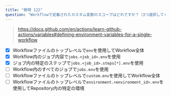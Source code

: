 ```yaml
---
title: "質問 122"
question: "Workflowで定義されたカスタム変数のスコープはどれですか？（3つ選択してください）"
---
```


> https://docs.github.com/en/actions/learn-github-actions/variables#defining-environment-variables-for-a-single-workflow
- [x] Workflowファイルのトップレベルで`env`を使用してWorkflow全体
- [x] Workflow内のジョブ内容で`jobs.<job_id>.env`を使用
- [x] ジョブ内の特定のステップで`jobs.<job_id>.steps[*].env`を使用
- [ ] Workflow内のすべてのジョブで`jobs.env`を使用
- [ ] Workflowファイルのトップレベルで`custom.env`を使用してWorkflow全体
- [ ] Workflowファイルのトップレベルで`environment.<environment_id>.env`を使用してRepository内の特定の環境